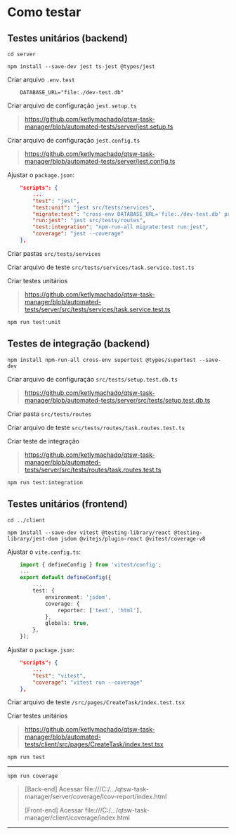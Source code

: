 # Como testar

## Testes unitários (backend)

`cd server`

`npm install --save-dev jest ts-jest @types/jest`

Criar arquivo `.env.test`

```ENV
    DATABASE_URL="file:./dev-test.db"
```

Criar arquivo de configuração `jest.setup.ts`

> https://github.com/ketlymachado/qtsw-task-manager/blob/automated-tests/server/jest.setup.ts

Criar arquivo de configuração `jest.config.ts`

> https://github.com/ketlymachado/qtsw-task-manager/blob/automated-tests/server/jest.config.ts

Ajustar o `package.json`:

```JSON
    "scripts": {
        ...
        "test": "jest",
        "test:unit": "jest src/tests/services",
        "migrate:test": "cross-env DATABASE_URL='file:./dev-test.db' prisma migrate reset --force --skip-seed --schema=../prisma/schema.prisma",
        "run:jest": "jest src/tests/routes",
        "test:integration": "npm-run-all migrate:test run:jest",
        "coverage": "jest --coverage"
    },
```

Criar pastas `src/tests/services`

Criar arquivo de teste `src/tests/services/task.service.test.ts`

Criar testes unitários

> https://github.com/ketlymachado/qtsw-task-manager/blob/automated-tests/server/src/tests/services/task.service.test.ts

`npm run test:unit`

## Testes de integração (backend)

`npm install npm-run-all cross-env supertest @types/supertest --save-dev`

Criar arquivo de configuração `src/tests/setup.test.db.ts`

> https://github.com/ketlymachado/qtsw-task-manager/blob/automated-tests/server/src/tests/setup.test.db.ts

Criar pasta `src/tests/routes`

Criar arquivo de teste `src/tests/routes/task.routes.test.ts`

Criar teste de integração

> https://github.com/ketlymachado/qtsw-task-manager/blob/automated-tests/server/src/tests/routes/task.routes.test.ts

`npm run test:integration`

## Testes unitários (frontend)

`cd ../client`

`npm install --save-dev vitest @testing-library/react @testing-library/jest-dom jsdom @vitejs/plugin-react @vitest/coverage-v8`

Ajustar o `vite.config.ts`:

```Typescript
    import { defineConfig } from 'vitest/config';
    ...
    export default defineConfig({
        ...
        test: {
            environment: 'jsdom',
            coverage: {
                reporter: ['text', 'html'],
            },
            globals: true,
        },
    });
```

Ajustar o `package.json`:

```JSON
    "scripts": {
        ...
        "test": "vitest",
        "coverage": "vitest run --coverage"
    },
```

Criar arquivo de teste `/src/pages/CreateTask/index.test.tsx`

Criar testes unitários

> https://github.com/ketlymachado/qtsw-task-manager/blob/automated-tests/client/src/pages/CreateTask/index.test.tsx

`npm run test`

---

`npm run coverage`

> [Back-end] Acessar file:///C:/.../qtsw-task-manager/server/coverage/lcov-report/index.html
>
> [Front-end] Acessar file:///C:/.../qtsw-task-manager/client/coverage/index.html

---
